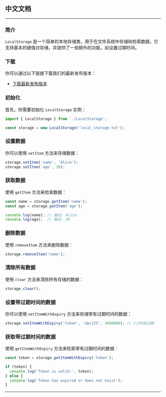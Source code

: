 ## 中文文档
---
### 简介

`LocalStorage` 是一个简单的本地存储类，用于在文件系统中存储和检索数据。它支持基本的键值对存储，并提供了一些额外的功能，如设置过期时间。


### 下载

你可以通过以下链接下载我们的最新发布版本：

- [下载最新发布版本]([https://github.com/yourusername/yourrepository/releases/latest/download/yourfile.zip](https://github.com/StrGin/zeppos1.0-localstorage/releases/tag/re))
  
### 初始化

首先，你需要初始化 `LocalStorage` 实例：

```javascript
import { LocalStorage } from './LocalStorage';

const storage = new LocalStorage('local_storage.txt');
```

### 设置数据

你可以使用 `setItem` 方法来存储数据：

```javascript
storage.setItem('name', 'Alice');
storage.setItem('age', 30);
```

### 获取数据

使用 `getItem` 方法来检索数据：

```javascript
const name = storage.getItem('name');
const age = storage.getItem('age');

console.log(name); // 输出: Alice
console.log(age);  // 输出: 30
```

### 删除数据

使用 `removeItem` 方法来删除数据：

```javascript
storage.removeItem('name');
```

### 清除所有数据

使用 `clear` 方法来清除所有存储的数据：

```javascript
storage.clear();
```

### 设置带过期时间的数据

你可以使用 `setItemWithExpiry` 方法来存储带有过期时间的数据：

```javascript
storage.setItemWithExpiry('token', 'abc123', 3600000); // 1小时后过期
```

### 获取带过期时间的数据

使用 `getItemWithExpiry` 方法来检索带有过期时间的数据：

```javascript
const token = storage.getItemWithExpiry('token');

if (token) {
  console.log('Token is valid:', token);
} else {
  console.log('Token has expired or does not exist');
}
```

---

